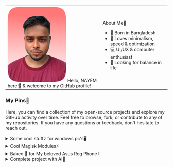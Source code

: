 <table>
   <tr>
      <td>
         <img src="melon/picme.png">
             Hello, NAYEM here!👋 & welcome to my GitHub profile!</td>
      <td>   About Me🍉
          <ul>
            <li>🍊 Born in Bangladesh</li>
            <li>🍉 Loves minimalism, speed & optimization</li>
            <li>💻 UI/UX & computer enthusiast</li>
            <li>🌳 Looking for balance in life</li>
          </ul></td>
    </tr>
</table>

### My Pins📌
Here, you can find a collection of my open-source projects and explore my GitHub activity over time. Feel free to browse, fork, or contribute to any of my repositories. If you have any questions or feedback, don't hesitate to reach out.
<br>
<details>
<summary>Some cool stuffz for windows pc's🖥</summary>
Here are some awesome Windows apps/mods to enhance your computer experience!

[![Readme Card](https://github-readme-stats.vercel.app/api/pin/?username=watermelonvault&repo=Melon_booster&theme=dark)](https://github.com/watermelonvault/Melon_booster)
[![Readme Card](https://github-readme-stats.vercel.app/api/pin/?username=Nayemhasan&repo=All_Black_Chrome_themes&theme=dark)](https://github.com/Nayemhasan/All_Black_Chrome_themes)
[![Readme Card](https://github-readme-stats.vercel.app/api/pin/?username=Nayemhasan&repo=All_Black_Firefox_Rounded_themes&theme=dark)](https://github.com/Nayemhasan/All_Black_Firefox_Rounded_themes)
[![Readme Card](https://github-readme-stats.vercel.app/api/pin/?username=Nayemhasan&repo=Hp_elitebook_840G5MAX&theme=dark)](https://github.com/Nayemhasan/Hp_elitebook_840G5MAX)
[![Readme Card](https://github-readme-stats.vercel.app/api/pin/?username=Nayemhasan&repo=SublimeText_Black_GitHubTheme&theme=dark)](https://github.com/Nayemhasan/SublimeText_Black_GitHubTheme
)
</details>

<details>
<summary>Cool Magisk Modules⚡</summary>
Here are some cool Magisk modules to amp up your phone experience!

[![Readme Card](https://github-readme-stats.vercel.app/api/pin/?username=Nayemhasan&repo=Bootloop_Protector_Reborn&theme=dark)](https://github.com/Nayemhasan/Bootloop_Protector_Reborn)
[![Readme Card](https://github-readme-stats.vercel.app/api/pin/?username=Nayemhasan&repo=Disable_Zram&theme=dark)](https://github.com/Nayemhasan/Disable_Zram)
[![Readme Card](https://github-readme-stats.vercel.app/api/pin/?username=Nayemhasan&repo=Disable-HWOverlays&theme=dark)](https://github.com/Nayemhasan/Disable-HWOverlays)
[![Readme Card](https://github-readme-stats.vercel.app/api/pin/?username=Nayemhasan&repo=Increase_Touch_Sample_Rate&theme=dark)](https://github.com/Nayemhasan/Increase_Touch_Sample_Rate)
[![Readme Card](https://github-readme-stats.vercel.app/api/pin/?username=Nayemhasan&repo=Project_Atlas&theme=dark)](https://github.com/Nayemhasan/Project_Atlas)
</details>

<details>
<summary>Baked 🍉 for My beloved Asus Rog Phone II</summary>
Goodies tailor-made for the Asus ROG 2!

[![Readme Card](https://github-readme-stats.vercel.app/api/pin/?username=Nayemhasan&repo=VoLTE-enabler-for-Asus-Rog2&theme=dark)](https://github.com/Nayemhasan/VoLTE-enabler-for-Asus-Rog2)
[![Readme Card](https://github-readme-stats.vercel.app/api/pin/?username=Nayemhasan&repo=BypassCharging_for_AsusRogII&theme=dark)](https://github.com/Nayemhasan/BypassCharging_for_AsusRogII)
[![Readme Card](https://github-readme-stats.vercel.app/api/pin/?username=Nayemhasan&repo=Dualband_wifi_enabler_RogII&theme=dark)](https://github.com/Nayemhasan/Dualband_wifi_enabler_RogII)
[![Readme Card](https://github-readme-stats.vercel.app/api/pin/?username=Nayemhasan&repo=Auto-Refresh-Rate-enabler-for-Asus-Rog2&theme=dark)](https://github.com/Nayemhasan/Auto-Refresh-Rate-enabler-for-Asus-Rog2)
</details>

<details>
<summary>Complete project with AI🚀</summary>
An working webapp backed with ai to help you understand your heart❤

[![Readme Card](https://github-readme-stats.vercel.app/api/pin/?username=Nayemhasan&repo=Heart_Failure_Prediction&theme=dark)](https://github.com/Nayemhasan/Heart_Failure_Prediction)
</details>
















